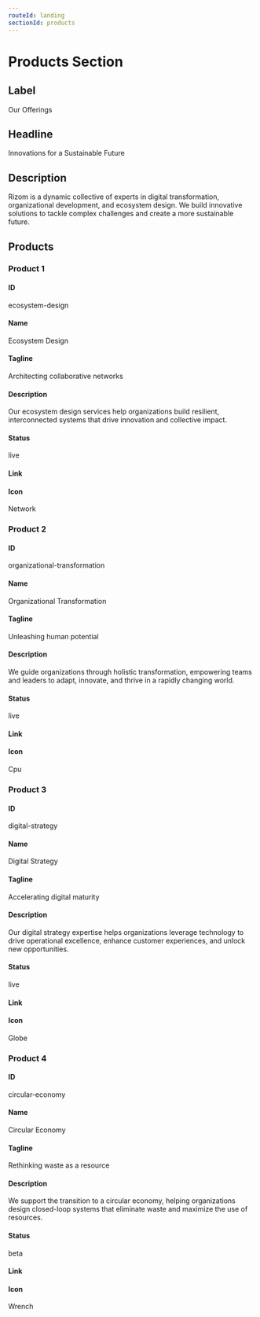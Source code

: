 ```yaml
---
routeId: landing
sectionId: products
---
```


# Products Section

## Label

Our Offerings

## Headline

Innovations for a Sustainable Future

## Description

Rizom is a dynamic collective of experts in digital transformation, organizational development, and ecosystem design. We build innovative solutions to tackle complex challenges and create a more sustainable future.

## Products

### Product 1

#### ID

ecosystem-design

#### Name

Ecosystem Design

#### Tagline

Architecting collaborative networks

#### Description

Our ecosystem design services help organizations build resilient, interconnected systems that drive innovation and collective impact.

#### Status

live

#### Link

#### Icon

Network

### Product 2

#### ID

organizational-transformation

#### Name

Organizational Transformation

#### Tagline

Unleashing human potential

#### Description

We guide organizations through holistic transformation, empowering teams and leaders to adapt, innovate, and thrive in a rapidly changing world.

#### Status

live

#### Link

#### Icon

Cpu

### Product 3

#### ID

digital-strategy

#### Name

Digital Strategy

#### Tagline

Accelerating digital maturity

#### Description

Our digital strategy expertise helps organizations leverage technology to drive operational excellence, enhance customer experiences, and unlock new opportunities.

#### Status

live

#### Link

#### Icon

Globe

### Product 4

#### ID

circular-economy

#### Name

Circular Economy

#### Tagline

Rethinking waste as a resource

#### Description

We support the transition to a circular economy, helping organizations design closed-loop systems that eliminate waste and maximize the use of resources.

#### Status

beta

#### Link

#### Icon

Wrench
